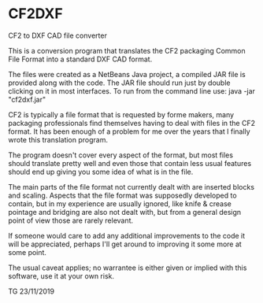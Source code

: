 # CF2DXF
CF2 to DXF CAD file converter

This is a conversion program that translates the CF2 packaging Common File Format into a standard DXF CAD format.

The files were created as a NetBeans Java project, a compiled JAR file is provided along with the code. The JAR file should run just by double clicking on it in most interfaces. To run from the command line use: java -jar "cf2dxf.jar" 

CF2 is typically a file format that is requested by forme makers, many packaging professionals find themselves having to deal with files in the CF2 format. It has been enough of a problem for me over the years that I finally wrote this translation program.

The program doesn't cover every aspect of the format, but most files should translate pretty well and even those that contain less usual features should end up giving you some idea of what is in the file. 

The main parts of the file format not currently dealt with are inserted blocks and scaling. Aspects that the file format was supposedly developed to contain, but in my experience are usually ignored, like knife & crease pointage and bridging are also not dealt with, but from a general design point of view those are rarely relevant. 

If someone would care to add any additional improvements to the code it will be appreciated, perhaps I'll get around to improving it some more at some point.

The usual caveat applies; no warrantee is either given or implied with this software, use it at your own risk.

TG 23/11/2019

